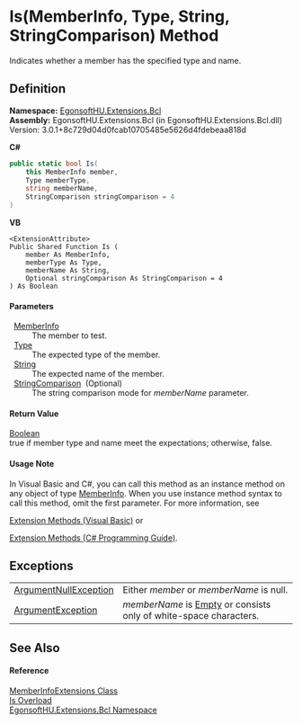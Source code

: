 # Is(MemberInfo, Type, String, StringComparison) Method


Indicates whether a member has the specified type and name.



## Definition
**Namespace:** <a href="N_EgonsoftHU_Extensions_Bcl.md">EgonsoftHU.Extensions.Bcl</a>  
**Assembly:** EgonsoftHU.Extensions.Bcl (in EgonsoftHU.Extensions.Bcl.dll) Version: 3.0.1+8c729d04d0fcab10705485e5626d4fdebeaa818d

**C#**
``` C#
public static bool Is(
	this MemberInfo member,
	Type memberType,
	string memberName,
	StringComparison stringComparison = 4
)
```
**VB**
``` VB
<ExtensionAttribute>
Public Shared Function Is ( 
	member As MemberInfo,
	memberType As Type,
	memberName As String,
	Optional stringComparison As StringComparison = 4
) As Boolean
```



#### Parameters
<dl><dt>  <a href="https://learn.microsoft.com/dotnet/api/system.reflection.memberinfo" target="_blank" rel="noopener noreferrer">MemberInfo</a></dt><dd>The member to test.</dd><dt>  <a href="https://learn.microsoft.com/dotnet/api/system.type" target="_blank" rel="noopener noreferrer">Type</a></dt><dd>The expected type of the member.</dd><dt>  <a href="https://learn.microsoft.com/dotnet/api/system.string" target="_blank" rel="noopener noreferrer">String</a></dt><dd>The expected name of the member.</dd><dt>  <a href="https://learn.microsoft.com/dotnet/api/system.stringcomparison" target="_blank" rel="noopener noreferrer">StringComparison</a>  (Optional)</dt><dd>The string comparison mode for <em>memberName</em> parameter.</dd></dl>

#### Return Value
<a href="https://learn.microsoft.com/dotnet/api/system.boolean" target="_blank" rel="noopener noreferrer">Boolean</a>  
true if member type and name meet the expectations; otherwise, false.

#### Usage Note
In Visual Basic and C#, you can call this method as an instance method on any object of type <a href="https://learn.microsoft.com/dotnet/api/system.reflection.memberinfo" target="_blank" rel="noopener noreferrer">MemberInfo</a>. When you use instance method syntax to call this method, omit the first parameter. For more information, see <a href="https://docs.microsoft.com/dotnet/visual-basic/programming-guide/language-features/procedures/extension-methods" target="_blank" rel="noopener noreferrer">

Extension Methods (Visual Basic)</a> or <a href="https://docs.microsoft.com/dotnet/csharp/programming-guide/classes-and-structs/extension-methods" target="_blank" rel="noopener noreferrer">

Extension Methods (C# Programming Guide)</a>.

## Exceptions
<table>
<tr>
<td><a href="https://learn.microsoft.com/dotnet/api/system.argumentnullexception" target="_blank" rel="noopener noreferrer">ArgumentNullException</a></td>
<td>Either <em>member</em> or <em>memberName</em> is null.</td></tr>
<tr>
<td><a href="https://learn.microsoft.com/dotnet/api/system.argumentexception" target="_blank" rel="noopener noreferrer">ArgumentException</a></td>
<td><em>memberName</em> is <a href="https://learn.microsoft.com/dotnet/api/system.string.empty" target="_blank" rel="noopener noreferrer">Empty</a> or consists only of white-space characters.</td></tr>
</table>

## See Also


#### Reference
<a href="T_EgonsoftHU_Extensions_Bcl_MemberInfoExtensions.md">MemberInfoExtensions Class</a>  
<a href="Overload_EgonsoftHU_Extensions_Bcl_MemberInfoExtensions_Is.md">Is Overload</a>  
<a href="N_EgonsoftHU_Extensions_Bcl.md">EgonsoftHU.Extensions.Bcl Namespace</a>  
